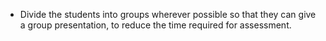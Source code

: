 * Divide the students into groups wherever possible so that they can give a group presentation, to reduce the time required for assessment. 